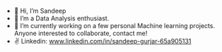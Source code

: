 - 👋 Hi, I’m Sandeep
- 👀 I’m a Data Analysis enthusiast.
- 🌱 I’m currently working on a few personal Machine learning projects. Anyone interested to collaborate, contact me!
- ✌️ Linkedin: www.linkedin.com/in/sandeep-gurjar-65a905131
     

<!---
S-G-001/S-G-001 is a ✨ special ✨ repository because its `README.md` (this file) appears on your GitHub profile.
You can click the Preview link to take a look at your changes.
--->
